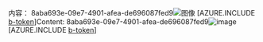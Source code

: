 <span data-ttu-id="71a18-101">内容： 8aba693e-09e7-4901-afea-de696087fed9![图像](d6f2adf2-6458-4560-8dd0-4bd2eb44c64e.png)
[AZURE.INCLUDE [b-token](5be9e2b7-8995-44a6-84ae-eb850d69a255.md)]</span><span class="sxs-lookup"><span data-stu-id="71a18-101">Content: 8aba693e-09e7-4901-afea-de696087fed9![image](d6f2adf2-6458-4560-8dd0-4bd2eb44c64e.png)
[AZURE.INCLUDE [b-token](5be9e2b7-8995-44a6-84ae-eb850d69a255.md)]</span></span>
